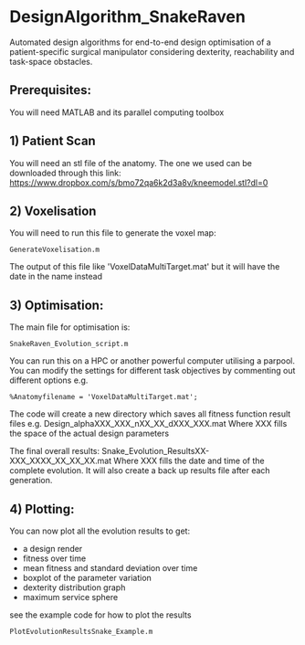 # DesignAlgorithm_SnakeRaven
Automated design algorithms for end-to-end design optimisation of a patient-specific surgical manipulator considering dexterity, reachability and task-space obstacles. 

## Prerequisites:
You will need MATLAB and its parallel computing toolbox

## 1) Patient Scan
You will need an stl file of the anatomy. The one we used can be downloaded through this link: https://www.dropbox.com/s/bmo72qa6k2d3a8v/kneemodel.stl?dl=0

## 2) Voxelisation
You will need to run this file to generate the voxel map:
```
GenerateVoxelisation.m
```
The output of this file like 'VoxelDataMultiTarget.mat' but it will have the date in the name instead

## 3) Optimisation:
The main file for optimisation is:
```
SnakeRaven_Evolution_script.m
```
You can run this on a HPC or another powerful computer utilising a parpool.
You can modify the settings for different task objectives by commenting out different options e.g. 

```
%Anatomyfilename = 'VoxelDataMultiTarget.mat'; 
```

The code will create a new directory which saves all fitness function result files e.g. Design_alphaXXX_XXX_nXX_XX_dXXX_XXX.mat
Where XXX fills the space of the actual design parameters

The final overall results: Snake_Evolution_ResultsXX-XXX_XXXX_XX_XX_XX.mat
Where XXX fills the date and time of the complete evolution. 
It will also create a back up results file after each generation.

## 4) Plotting:
You can now plot all the evolution results to get:
- a design render
- fitness over time
- mean fitness and standard deviation over time
- boxplot of the parameter variation
- dexterity distribution graph
- maximum service sphere

see the example code for how to plot the results 
```
PlotEvolutionResultsSnake_Example.m
```
